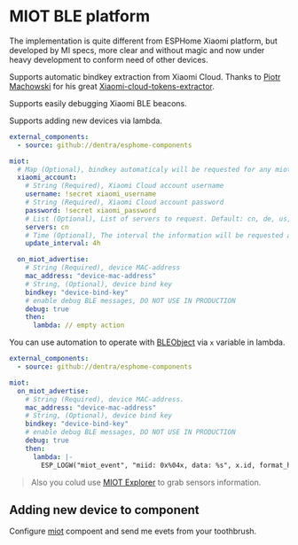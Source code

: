 # MIOT BLE platform

The implementation is quite different from ESPHome Xiaomi platform, but developed by MI specs, more clear and without magic and now under heavy development to conform need of other devices.

Supports automatic bindkey extraction from Xiaomi Cloud. Thanks to [Piotr Machowski](https://github.com/PiotrMachowski) for his great [Xiaomi-cloud-tokens-extractor](https://github.com/PiotrMachowski/Xiaomi-cloud-tokens-extractor).

Supports easily debugging Xiaomi BLE beacons.

Supports adding new devices via lambda.

```yaml
external_components:
  - source: github://dentra/esphome-components

miot:
  # Map (Optional), bindkey automaticaly will be requested for any miot component. Requires internet connection when compiling.
  xiaomi_account:
    # String (Required), Xiaomi Cloud account username
    username: !secret xiaomi_username
    # String (Required), Xiaomi Cloud account password
    password: !secret xiaomi_password
    # List (Optional), List of servers to request. Default: cn, de, us, ru, tw, sg, in, i2
    servers: cn
    # Time (Optional), The interval the information will be requested again from Xiaomi servers. Default: 1d
    update_interval: 4h

  on_miot_advertise:
    # String (Required), device MAC-address
    mac_address: "device-mac-address"
    # String, (Optional), device bind key
    bindkey: "device-bind-key"
    # enable debug BLE messages, DO NOT USE IN PRODUCTION
    debug: true
    then:
      lambda: // empty action
```

You can use automation to operate with [BLEObject](miot_object.h#L86) via `x` variable in lambda.

```yaml
external_components:
  - source: github://dentra/esphome-components

miot:
  on_miot_advertise:
    # String (Required), device MAC-address.
    mac_address: "device-mac-address"
    # String, (Optional), device bind key
    bindkey: "device-bind-key"
    # enable debug BLE messages, DO NOT USE IN PRODUCTION
    debug: true
    then:
      lambda: |-
        ESP_LOGW("miot_event", "miid: 0x%04x, data: %s", x.id, format_hex_pretty(x.data.data(), x.data.size()).c_str());
```

> Also you colud use [MIOT Explorer](../miot_explorer/) to grab sensors information.


## Adding new device to component

Configure [miot](../miot/) compoent and send me evets from your toothbrush.
